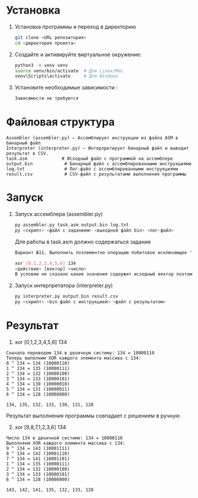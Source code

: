 # Установка
1. Установка программы и переход в директорию
   ```bash
   git clone <URL репозитория>
   cd <директория проекта>
   ```
2. Создайте и активируйте виртуальное окружение:
   ```bash
   python3 -m venv venv
   source venv/bin/activate  # Для Linux/Mac
   venv\Scripts\activate     # Для Windows
   ```
3. Установите необходимые зависимости :
   ```bash
   Зависимости не требуются
   ```

# Файловая структура

```
Assembler (assembler.py) — Ассемблирует инструкции из файла ASM в бинарный файл
Interpreter (interpreter.py) — Интерпретирует бинарный файл и выводит результат в CSV.
task.asm             # Исходный файл с программой на ассемблере
output.bin            # Бинарный файл с ассемблированными инструкциями
log.txt               # Лог-файл с ассемблированными инструкциями
result.csv            # CSV-файл с результатами выполнения программы
```

# Запуск 
1. Запуск ассемблера (assembler.py)
   ``` bash
   py assembler.py task.asm output.bin log.txt
   py <скрипт> <файл с заданием> <выходной файл bin> <лог-файл>
   ```
   Для работы в task.asm должно содержаться задание

   ```bash
   Вариант №11. Выполнить поэлементно операцию побитовое исключающее "или" над вектором длины 7 и числом 134. Результат записать в новый вектор.

   xor [0,1,2,3,4,5,6] 134
   <действие> [вектор] <число>
   В условии не сказано какие значения содержит исходный вектор поэтому я сделал просто от 0 до 6
   ```
2. Запуск интерпретатора (interpreter.py)
   ``` bash
   py interpreter.py output.bin result.csv
   py <скрипт> <bin файл с инструкцией> <файл с результатом>
   ```

# Результат
1. xor [0,1,2,3,4,5,6] 134

```
Сначала переведем 134 в двоичную систему: 134 = 10000110
Теперь выполним XOR каждого элемента массива с 134:
0 ^ 134 = 134 (10000110)
1 ^ 134 = 135 (10000111)
2 ^ 134 = 132 (10000100)
3 ^ 134 = 133 (10000101)
4 ^ 134 = 130 (10000010)
5 ^ 134 = 131 (10000011)
6 ^ 134 = 128 (10000000)

134, 135, 132, 133, 130, 131, 128
```
Результат выполнения программы совпадает с решением в ручную

2. xor [9,8,7,1,2,3,6] 134

```
Число 134 в двоичной системе: 134 = 10000110
Выполняем XOR каждого элемента массива с 134:
9 ^ 134 = 143 (10001111)
8 ^ 134 = 142 (10001110)
7 ^ 134 = 141 (10001101)
1 ^ 134 = 135 (10000111)
2 ^ 134 = 132 (10000100)
3 ^ 134 = 133 (10000101)
6 ^ 134 = 128 (10000000)

143, 142, 141, 135, 132, 133, 128
```



